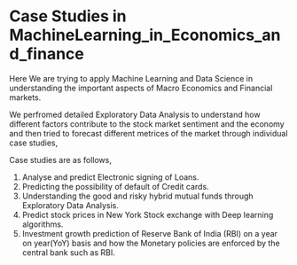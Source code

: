 # Case Studies in MachineLearning_in_Economics_and_finance

Here We are trying to apply Machine Learning and Data Science in understanding the important aspects of Macro Economics and Financial markets.

We perfromed detailed Exploratory Data Analysis to understand how different factors contribute to the stock market sentiment and the economy and then tried to forecast different metrices of the market through individual case studies,

Case studies are as follows,

1. Analyse and predict Electronic signing of Loans.
2. Predicting the possibility of default of Credit cards.
3. Understanding the good and risky hybrid mutual funds through Exploratory Data Analysis.
4. Predict stock prices in New York Stock exchange with Deep learning algorithms.
5. Investment growth prediction of Reserve Bank of India (RBI) on a year on year(YoY) basis and how the Monetary policies are enforced by the central bank such as RBI.


 
